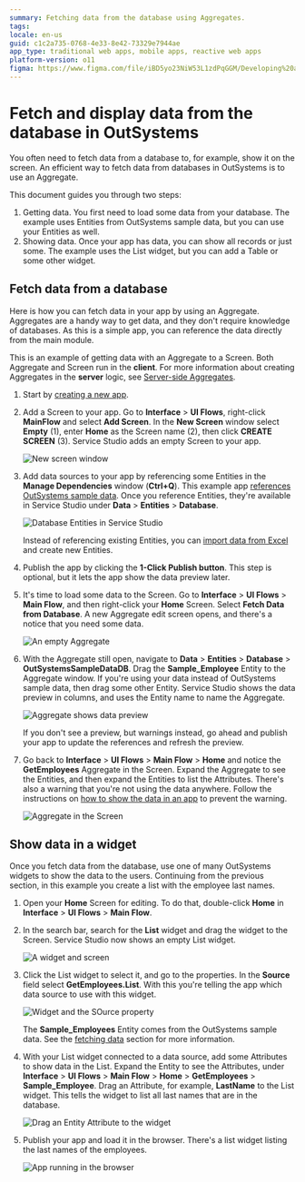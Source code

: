 ```yaml
---
summary: Fetching data from the database using Aggregates.
tags:
locale: en-us
guid: c1c2a735-0768-4e33-8e42-73329e7944ae
app_type: traditional web apps, mobile apps, reactive web apps
platform-version: o11
figma: https://www.figma.com/file/iBD5yo23NiW53L1zdPqGGM/Developing%20an%20Application?node-id=159:24
---
```


# Fetch and display data from the database in OutSystems

You often need to fetch data from a database to, for example, show it on the screen. An efficient way to fetch data from databases in OutSystems is to use an Aggregate.

This document guides you through two steps:

1. Getting data. You first need to load some data from your database. The example uses Entities from OutSystems sample data, but you can use your Entities as well. 
1. Showing data. Once your app has data, you can show all records or just some. The example uses the List widget, but you can add a Table or some other widget.


## Fetch data from a database

Here is how you can fetch data in your app by using an Aggregate. Aggregates are a handy way to get data, and they don't require knowledge of databases. As this is a simple app, you can reference the data directly from the main module.

<div class="info" markdown="1">

This is an example of getting data with an Aggregate to a Screen. Both Aggregate and Screen run in the **client**. For more information about creating Aggregates in the **server** logic, see [Server-side Aggregates](../../../ref/lang/auto/class-aggregate.md#server-side-aggregates).

</div>

1. Start by [creating a new app](../../../getting-started/create-reactive-web.md#new-app).

1. Add a Screen to your app. Go to **Interface** > **UI Flows**, right-click **MainFlow** and select **Add Screen**. In the **New Screen** window select **Empty** (1), enter **Home** as the Screen name (2), then click **CREATE SCREEN** (3). Service Studio adds an empty Screen to your app.

    ![New screen window](images/new-screen-ss.png)
   
1. Add data sources to your app by referencing some Entities in the **Manage Dependencies** window (**Ctrl+Q**). This example app [references OutSystems sample data](../../../develop/ui/screen-templates-create/sample-data.md#referencing-sample-data-in-apps). Once you reference Entities, they're available in Service Studio under **Data** > **Entities** > **Database**.

    ![Database Entities in Service Studio](images/database-entities-ss.png)

    <div class="info" markdown="1">

    Instead of referencing existing Entities, you can [import data from Excel](../excel-bootstrap.md) and create new Entities.

    </div>

1. Publish the app by clicking the **1-Click Publish button**. This step is optional, but it lets the app show the data preview later.  

1. It's time to load some data to the Screen. Go to **Interface** > **UI Flows** > **Main Flow**, and then right-click your **Home** Screen. Select **Fetch Data from Database**. A new Aggregate edit screen opens, and there's a notice that you need some data.

    ![An empty Aggregate](images/fetch-data-aggregate-open-ss.png)

1. With the Aggregate still open, navigate to **Data** > **Entities** > **Database** > **OutSystemsSampleDataDB**. Drag the **Sample_Employee** Entity to the Aggregate window. If you're using your data instead of OutSystems sample data, then drag some other Entity. Service Studio shows the data preview in columns, and uses the Entity name to name the Aggregate.
   
    ![Aggregate shows data preview](images/fetch-data-aggregate-with-entity-ss.png)

    <div class="info" markdown="1">

    If you don't see a preview, but warnings instead, go ahead and publish your app to update the references and refresh the preview.

    </div>

1. Go back to **Interface** > **UI Flows** > **Main Flow** > **Home** and notice the **GetEmployees** Aggregate in the Screen. Expand the Aggregate to see the Entities, and then expand the Entities to list the Attributes. There's also a warning that you're not using the data anywhere. Follow the instructions on [how to show the data in an app](#showing-data) to prevent the warning. 

    ![Aggregate in the Screen](images/fetch-data-aggregate-in-screen-ss.png)


## Show data in a widget

Once you fetch data from the database, use one of many OutSystems widgets to show the data to the users. Continuing from the previous section, in this example you create a list with the employee last names.

1. Open your **Home** Screen for editing. To do that, double-click **Home** in  **Interface** > **UI Flows** > **Main Flow**.

1. In the search bar, search for the **List** widget and drag the widget to the Screen. Service Studio now shows an empty List widget.

    ![A widget and screen](images/fetch-data-new-widget-ss.png)

1. Click the List widget to select it, and go to the properties. In the **Source** field select **GetEmployees.List**. With this you're telling the app which data source to use with this widget.

    ![Widget and the SOurce property](images/fetch-data-widget-with-data-source-ss.png)

    <div class="info" markdown="1">

    The **Sample_Employees** Entity comes from the OutSystems sample data. See the [fetching data](#fetch-data-from-a-database) section for more information.

    </div>

1. With your List widget connected to a data source, add some Attributes to show data in the List. Expand the Entity to see the Attributes, under **Interface** > **UI Flows** > **Main Flow** > **Home** > **GetEmployees** > **Sample_Employee**. Drag an Attribute, for example, **LastName** to the List widget. This tells the widget to list all last names that are in the database.

    ![Drag an Entity Attribute to the widget](images/fetch-data-drag-attribute-ss.png)

1. Publish your app and load it in the browser. There's a list widget listing the last names of the employees.

    ![App running in the browser](images/fetch-data-browser.png)

